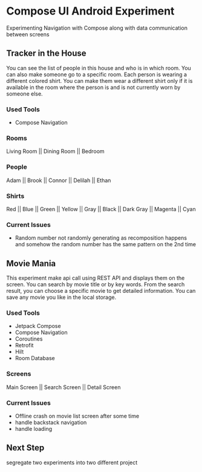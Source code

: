 # Compose UI Android Experiment
Experimenting Navigation with Compose along with data communication between screens

## Tracker in the House
You can see the list of people in this house and who is in which room. 
You can also make someone go to a specific room.
Each person is wearing a different colored shirt. You can make them wear a different shirt only 
if it is available in the room where the person is and is not currently worn by someone else.

### Used Tools
- Compose Navigation

### Rooms
Living Room  ||  Dining Room  ||  Bedroom

### People
Adam  ||  Brook  ||  Connor  ||  Delilah  ||  Ethan

### Shirts
Red  ||  Blue  ||  Green  ||  Yellow  ||  Gray  ||  Black  ||  Dark Gray  ||  Magenta  ||  Cyan 

### Current Issues
- Random number not randomly generating as recomposition happens and somehow the random number has the same pattern on the 2nd time


## Movie Mania
This experiment make api call using REST API and displays them on the screen.
You can search by movie title or by key words. From the search result, you can choose a specific movie to get detailed information.
You can save any movie you like in the local storage.

### Used Tools
- Jetpack Compose
- Compose Navigation
- Coroutines
- Retrofit
- Hilt
- Room Database

### Screens
Main Screen  ||  Search Screen  ||  Detail Screen

### Current Issues
- Offline crash on movie list screen after some time
- handle backstack navigation
- handle loading 

## Next Step
segregate two experiments into two different project